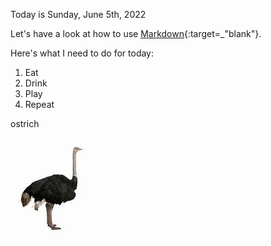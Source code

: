 Today is Sunday, June 5th, 2022

Let's have a look at how to use [Markdown](https://www.markdownguide.org/cheat-sheet/){:target=_"blank"}.

Here's what I need to do for today:
1. Eat
2. Drink
3. Play
4. Repeat

ostrich

![alt text](th.jfif)
